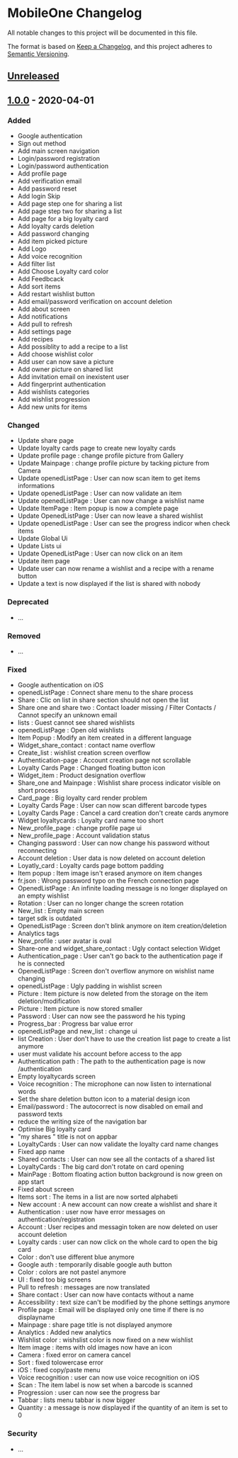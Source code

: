 # MobileOne Changelog

All notable changes to this project will be documented in this file.

The format is based on [Keep a Changelog](https://keepachangelog.com/en/1.0.0/), and this project adheres to [Semantic Versioning](https://semver.org/spec/v2.0.0.html).

## [Unreleased]

## [1.0.0] - 2020-04-01
### Added

- Google authentication
- Sign out method
- Add main screen navigation
- Login/password registration
- Login/password authentication
- Add profile page
- Add verification email
- Add password reset
- Add login Skip
- Add page step one for sharing a list
- Add page step two for sharing a list
- Add page for a big loyalty card
- Add loyalty cards deletion
- Add password changing
- Add item picked picture
- Add Logo
- Add voice recognition
- Add filter list
- Add Choose Loyalty card color
- Add Feedbcack
- Add sort items
- Add restart wishlist button
- Add email/password verification on account deletion
- Add about screen
- Add notifications
- Add pull to refresh
- Add settings page
- Add recipes
- Add possiblity to add a recipe to a list
- Add choose wishlist color
- Add user can now save a picture
- Add owner picture on shared list
- Add invitation email on inexistent user
- Add fingerprint authentication
- Add wishlists categories
- Add wishlist progression
- Add new units for items

### Changed

- Update share page
- Update loyalty cards page to create new loyalty cards
- Update profile page : change profile picture from Gallery
- Update Mainpage : change profile picture by tacking picture from Camera
- Update openedListPage : User can now scan item to get items informations
- Update openedListPage : User can now validate an item
- Update openedListPage : User can now change a wishlist name
- Update ItemPage : Item popup is now a complete page
- Update OpenedListPage : User can now leave a shared wishlist
- Update openedListPage : User can see the progress indicor when check items
- Update Global Ui
- Update Lists ui
- Update OpenedListPage : User can now click on an item
- Update item page
- Update user can now rename a wishlist and a recipe with a rename button
- Update a text is now displayed if the list is shared with nobody

### Deprecated

- ...

### Removed

- ...

### Fixed

- Google authentication on iOS
- openedListPage : Connect share menu to the share process
- Share : Clic on list in share section should not open the list
- Share one  and share two : Contact loader missing / Filter Contacts / Cannot specify an unknown email
- lists : Guest cannot see shared wishlists
- openedListPage : Open old wishlists
- Item Popup : Modify an item created in a different language
- Widget_share_contact : contact name overflow
- Create_list : wishlist creation screen overflow
- Authentication-page : Account creation page not scrollable
- Loyalty Cards Page : Changed floating button icon
- Widget_item : Product designation overflow
- Share_one and Mainpage : Wishlist share process indicator visible on short process
- Card_page : Big loyalty card render problem
- Loyalty Cards Page : User can now scan different barcode types
- Loyalty Cards Page : Cancel a card creation don't create cards anymore
- Widget loyaltycards : Loyalty card name too short
- New_profile_page : change profile page ui
- New_profile_page : Account validation status 
- Changing password : User can now change his password without reconnecting
- Account deletion : User data is now deleted on account deletion
- Loyatly_card : Loyalty cards page bottom padding
- Item popup : Item image isn't erased anymore on item changes
- fr.json : Wrong password typo on the French connection page
- OpenedListPage : An infinite loading message is no longer displayed on an empty wishlist
- Rotation : User can no longer change the screen rotation
- New_list : Empty main screen
- target sdk is outdated
- OpenedListPage : Screen don't blink anymore on item creation/deletion
- Analytics tags
- New_profile : user avatar is oval
- Share-one and widget_share_contact : Ugly contact selection Widget
- Authentication_page : User can't go back to the authentication page if he is connected
- OpenedListPage : Screen don't overflow anymore on wishlist name changing
- openedListPage : Ugly padding in wishlist screen
- Picture : Item picture is now deleted from the storage on the item deletion/modification
- Picture : Item picture is now stored smaller
- Password : User can now see the password he his typing
- Progress_bar : Progress bar value error
- openedListPage and new_list : change ui 
- list Creation : User don't have to use the creation list page to create a list anymore
- user must validate his account before access to the app
- Authentication path : The path to the authentication page is now /authentication
- Empty loyaltycards screen
- Voice recognition : The microphone can now listen to international words
- Set the share deletion button icon to a material design icon
- Email/password : The autocorrect is now disabled on email and password texts
- reduce the writing size of the navigation bar
- Optimise Big loyalty card
- "my shares " title is not on appbar 
- LoyaltyCards : User can now validate the loyalty card name changes 
- Fixed app name
- Shared contacts : User can now see all the contacts of a shared list
- LoyaltyCards : The big card don't rotate on card opening
- MainPage : Bottom floating action button background is now green on app start
- Fixed about screen
- Items sort : The items in a list are now sorted alphabeti
- New account : A new account can now create a wishlist and share it
- Authentication : user now have error messages on authentication/registration
- Account : User recipes and messagin token are now deleted on user account deletion
- Loyalty cards : user can now click on the whole card to open the big card
- Color : don't use different blue anymore
- Google auth : temporarily disable google auth button
- Color : colors are not pastel anymore
- UI : fixed too big screens
- Pull to refresh : messages are now translated
- Share contact : User can now have contacts without a name
- Accessibility : text size can't be modified by the phone settings anymore
- Profile page : Email will be displayed only one time if there is no displayname
- Mainpage : share page title is not displayed anymore
- Analytics : Added new analytics
- Wishlist color : wishslist color is now fixed on a new wishlist
- Item image : items with old images now have an icon
- Camera : fixed error on camera cancel
- Sort : fixed tolowercase error
- iOS : fixed copy/paste menu
- Voice recognition : user can now use voice recognition on iOS
- Scan : The item label is now set when a barcode is scanned
- Progression : user can now see the progress bar
- Tabbar : lists menu tabbar is now bigger
- Quantity : a message is now displayed if the quantity of an item is set to 0

### Security

- ...

[Unreleased]: https://github.com/XPEHO/MobileOne/compare/v1.0.0...HEAD
[1.0.0]: https://github.com/XPEHO/MobileOne/compare/v1.0.0...v1.1.0
[0.0.1]: https://github.com/XPEHO/MobileOne/releases/tag/v0.0.1
